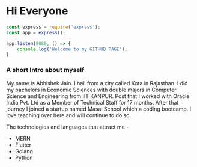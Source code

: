 
# Hi Everyone

```jsx
const express = require('express');
const app = express();

app.listen(8080, () => {
	console.log('Welcome to my GITHUB PAGE');
}
```

### A short Intro about myself

My name is Abhishek Jain. I hail from a city called Kota in Rajasthan. I did my bachelors in Economic Sciences with double majors in Computer Science and Engineering from IIT KANPUR. Post that I worked with Oracle India Pvt. Ltd as a Member of Technical Staff for 17 months. After that journey I joined a startup named Masai School which a coding bootcamp. I love teaching over here and will continue to do so. 

The technologies and languages that attract me -

- MERN
- Flutter
- Golang
- Python

